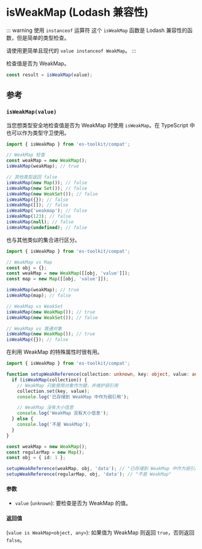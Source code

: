 # isWeakMap (Lodash 兼容性)

::: warning 使用 `instanceof` 运算符
这个 `isWeakMap` 函数是 Lodash 兼容性的函数，但是简单的类型检查。

请使用更简单且现代的 `value instanceof WeakMap`。
:::

检查值是否为 WeakMap。

```typescript
const result = isWeakMap(value);
```

## 参考

### `isWeakMap(value)`

当您想类型安全地检查值是否为 WeakMap 时使用 `isWeakMap`。在 TypeScript 中也可以作为类型守卫使用。

```typescript
import { isWeakMap } from 'es-toolkit/compat';

// WeakMap 检查
const weakMap = new WeakMap();
isWeakMap(weakMap); // true

// 其他类型返回 false
isWeakMap(new Map()); // false
isWeakMap(new Set()); // false
isWeakMap(new WeakSet()); // false
isWeakMap({}); // false
isWeakMap([]); // false
isWeakMap('weakmap'); // false
isWeakMap(123); // false
isWeakMap(null); // false
isWeakMap(undefined); // false
```

也与其他类似的集合进行区分。

```typescript
import { isWeakMap } from 'es-toolkit/compat';

// WeakMap vs Map
const obj = {};
const weakMap = new WeakMap([[obj, 'value']]);
const map = new Map([[obj, 'value']]);

isWeakMap(weakMap); // true
isWeakMap(map); // false

// WeakMap vs WeakSet
isWeakMap(new WeakMap()); // true
isWeakMap(new WeakSet()); // false

// WeakMap vs 普通对象
isWeakMap(new WeakMap()); // true
isWeakMap({}); // false
```

在利用 WeakMap 的特殊属性时很有用。

```typescript
import { isWeakMap } from 'es-toolkit/compat';

function setupWeakReference(collection: unknown, key: object, value: any) {
  if (isWeakMap(collection)) {
    // WeakMap 只能使用对象作为键，并维护弱引用
    collection.set(key, value);
    console.log('已存储到 WeakMap 中作为弱引用');

    // WeakMap 没有大小信息
    console.log('WeakMap 没有大小信息');
  } else {
    console.log('不是 WeakMap');
  }
}

const weakMap = new WeakMap();
const regularMap = new Map();
const obj = { id: 1 };

setupWeakReference(weakMap, obj, 'data'); // "已存储到 WeakMap 中作为弱引用"
setupWeakReference(regularMap, obj, 'data'); // "不是 WeakMap"
```

#### 参数

- `value` (`unknown`): 要检查是否为 WeakMap 的值。

#### 返回值

(`value is WeakMap<object, any>`): 如果值为 WeakMap 则返回 `true`，否则返回 `false`。
